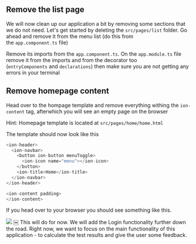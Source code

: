 ## Remove the list page

We will now clean up our application a bit by removing some sections that we do not need. Let's get started by deleting the `src/pages/list` folder. Go ahead and remove it from the menu list (do this from the `app.component.ts` file)

Remove its imports from the `app.component.ts`. On the `app.module.ts` file remove it from the imports and from the decorator too (`entryComponents` and `declarations`) then make sure you are not getting any errors in your terminal

## Remove homepage content

Head over to the hompage template and remove everything withing the `ion-content` tag, afterwhich you will see an empty page on the browser

Hint: Homepage template is located at `src/pages/home/home.html`

The template should now look like this

```javascript
<ion-header>
  <ion-navbar>
    <button ion-button menuToggle>
      <ion-icon name="menu"></ion-icon>
    </button>
    <ion-title>Home</ion-title>
  </ion-navbar>
</ion-header>

<ion-content padding>
</ion-content>
```
If you head over to your browser you should see something like this.

![](https://raw.githubusercontent.com/magnus-thor/ca_course/cooper_challenge_AUT/images/cooper-clean-home.png)
￼
This will do for now. We will add the Login functionality further down the road. Right now, we want to focus on the main functionality of this application - to calculate the test results and give the user some feedback.